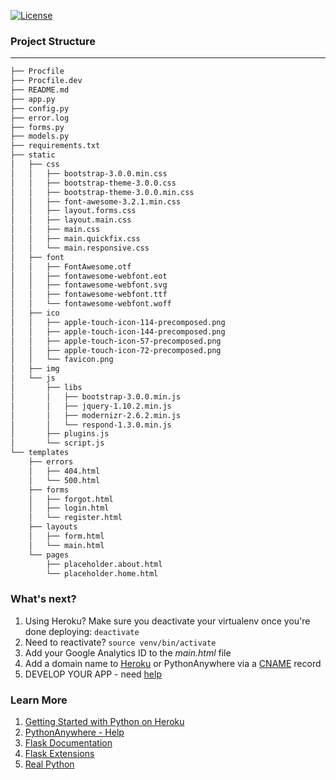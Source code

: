 [![License](https://img.shields.io/badge/License-Apache%202.0-blue.svg)](https://opensource.org/licenses/Apache-2.0)

### Project Structure
--------

  ```sh
  ├── Procfile
  ├── Procfile.dev
  ├── README.md
  ├── app.py
  ├── config.py
  ├── error.log
  ├── forms.py
  ├── models.py
  ├── requirements.txt
  ├── static
  │   ├── css
  │   │   ├── bootstrap-3.0.0.min.css
  │   │   ├── bootstrap-theme-3.0.0.css
  │   │   ├── bootstrap-theme-3.0.0.min.css
  │   │   ├── font-awesome-3.2.1.min.css
  │   │   ├── layout.forms.css
  │   │   ├── layout.main.css
  │   │   ├── main.css
  │   │   ├── main.quickfix.css
  │   │   └── main.responsive.css
  │   ├── font
  │   │   ├── FontAwesome.otf
  │   │   ├── fontawesome-webfont.eot
  │   │   ├── fontawesome-webfont.svg
  │   │   ├── fontawesome-webfont.ttf
  │   │   └── fontawesome-webfont.woff
  │   ├── ico
  │   │   ├── apple-touch-icon-114-precomposed.png
  │   │   ├── apple-touch-icon-144-precomposed.png
  │   │   ├── apple-touch-icon-57-precomposed.png
  │   │   ├── apple-touch-icon-72-precomposed.png
  │   │   └── favicon.png
  │   ├── img
  │   └── js
  │       ├── libs
  │       │   ├── bootstrap-3.0.0.min.js
  │       │   ├── jquery-1.10.2.min.js
  │       │   ├── modernizr-2.6.2.min.js
  │       │   └── respond-1.3.0.min.js
  │       ├── plugins.js
  │       └── script.js
  └── templates
      ├── errors
      │   ├── 404.html
      │   └── 500.html
      ├── forms
      │   ├── forgot.html
      │   ├── login.html
      │   └── register.html
      ├── layouts
      │   ├── form.html
      │   └── main.html
      └── pages
          ├── placeholder.about.html
          └── placeholder.home.html
  ```

### What's next?

1. Using Heroku? Make sure you deactivate your virtualenv once you're done deploying: `deactivate`
2. Need to reactivate? `source venv/bin/activate` 
4. Add your Google Analytics ID to the *main.html* file
5. Add a domain name to [Heroku](https://devcenter.heroku.com/articles/custom-domains) or PythonAnywhere via a [CNAME](http://en.wikipedia.org/wiki/CNAME_record) record
5. DEVELOP YOUR APP - need [help](http://realpython.com)

### Learn More

1. [Getting Started with Python on Heroku](https://devcenter.heroku.com/articles/python)
2. [PythonAnywhere - Help](https://www.pythonanywhere.com/help/)
1. [Flask Documentation](http://flask.pocoo.org/docs/)
2. [Flask Extensions](http://flask.pocoo.org/extensions/)
1. [Real Python](http://www.realpythonfortheweb.com)